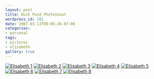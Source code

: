 ```yaml
---
layout: post
title: Duck Pond Photoshoot
wordpress_id: 181
date: 2007-03-13T09:05:26-07:00
categories:
- personal
tags:
- pictures
- elisabeth
gallery: true
---
```


<div class="gallery">
  <a href="DSC_3755.jpg"><img src="DSC_3755.jpg" alt="Elisabeth 1"></a>
  <a href="DSC_3904.jpg"><img src="DSC_3904.jpg" alt="Elisabeth 2"></a>
  <a href="DSC_3932.jpg"><img src="DSC_3932.jpg" alt="Elisabeth 3"></a>
  <a href="DSC_3937.jpg"><img src="DSC_3937.jpg" alt="Elisabeth 4"></a>
  <a href="DSC_3975.jpg"><img src="DSC_3975.jpg" alt="Elisabeth 5"></a>
  <a href="DSC_4005.jpg"><img src="DSC_4005.jpg" alt="Elisabeth 6"></a>
  <a href="DSC_4048.jpg"><img src="DSC_4048.jpg" alt="Elisabeth 7"></a>
  <a href="DSC_4078.jpg"><img src="DSC_4078.jpg" alt="Elisabeth 8"></a>
</div>
